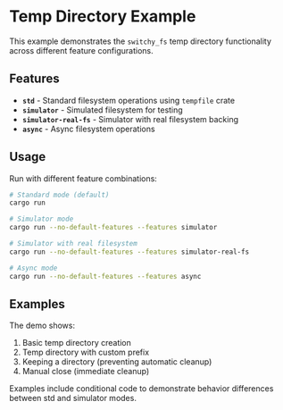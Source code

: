 # Temp Directory Example

This example demonstrates the `switchy_fs` temp directory functionality across different feature configurations.

## Features

- **`std`** - Standard filesystem operations using `tempfile` crate
- **`simulator`** - Simulated filesystem for testing
- **`simulator-real-fs`** - Simulator with real filesystem backing
- **`async`** - Async filesystem operations

## Usage

Run with different feature combinations:

```bash
# Standard mode (default)
cargo run

# Simulator mode
cargo run --no-default-features --features simulator

# Simulator with real filesystem
cargo run --no-default-features --features simulator-real-fs

# Async mode
cargo run --no-default-features --features async
```

## Examples

The demo shows:

1. Basic temp directory creation
2. Temp directory with custom prefix
3. Keeping a directory (preventing automatic cleanup)
4. Manual close (immediate cleanup)

Examples include conditional code to demonstrate behavior differences between std and simulator modes.
